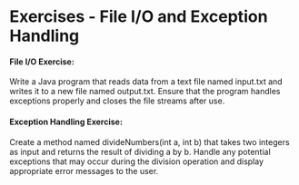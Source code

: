 #  Exercises - File I/O and Exception Handling

#### File I/O Exercise:

Write a Java program that reads data from a text file named input.txt and writes it to a new file named output.txt. Ensure that the program handles exceptions properly and closes the file streams after use.

#### Exception Handling Exercise:

Create a method named divideNumbers(int a, int b) that takes two integers as input and returns the result of dividing a by b. Handle any potential exceptions that may occur during the division operation and display appropriate error messages to the user.

